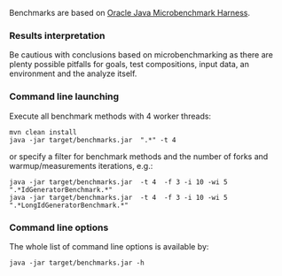 Benchmarks are based on [Oracle Java Microbenchmark Harness](http://openjdk.java.net/projects/code-tools/jmh/).

### Results interpretation

Be cautious with conclusions based on microbenchmarking as there are plenty possible pitfalls for goals, test compositions, input data, an environment and the analyze itself.

### Command line launching

Execute all benchmark methods with 4 worker threads:

    mvn clean install
    java -jar target/benchmarks.jar  ".*" -t 4

or specify a filter for benchmark methods and the number of forks and warmup/measurements iterations, e.g.:

    java -jar target/benchmarks.jar  -t 4  -f 3 -i 10 -wi 5  ".*IdGeneratorBenchmark.*"
    java -jar target/benchmarks.jar  -t 4  -f 3 -i 10 -wi 5  ".*LongIdGeneratorBenchmark.*"

### Command line options

The whole list of command line options is available by:

    java -jar target/benchmarks.jar -h
